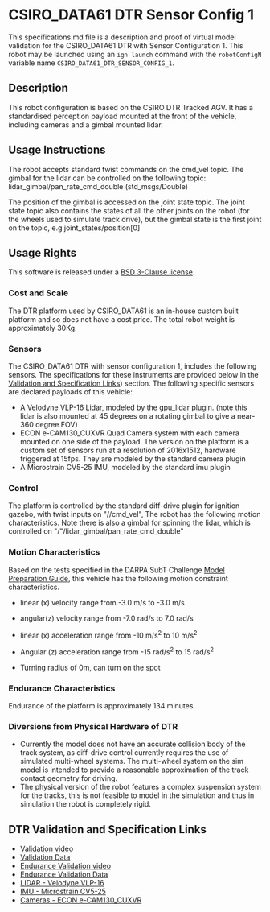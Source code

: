 <!--- This is a Markdown description of a robot model submitted for inclusion in the
DARPA Subterranean Challenge Technology Repository -->
# CSIRO_DATA61 DTR Sensor Config 1
This specifications.md file is a description and proof of virtual model validation for
the CSIRO_DATA61 DTR with Sensor Configuration 1. This robot may be launched using an `ign launch` command with the
`robotConfigN` variable name `CSIRO_DATA61_DTR_SENSOR_CONFIG_1`.

## Description
This robot configuration is based on the CSIRO DTR Tracked AGV. It has a standardised perception payload mounted at the front of the vehicle, including cameras and a gimbal mounted lidar.

## Usage Instructions
The robot accepts standard twist commands on the cmd_vel topic. The gimbal for the lidar can be controlled on the following topic:
lidar_gimbal/pan_rate_cmd_double (std_msgs/Double)

The position of the gimbal is accessed on the joint state topic. The joint state topic also contains the states of all the other joints on the robot (for the wheels used to simulate track drive), but the gimbal state is the first joint on the topic, e.g joint_states/position[0]

## Usage Rights
This software is released under a [BSD 3-Clause license](LICENSE).

### Cost and Scale
The DTR platform used by CSIRO_DATA61 is an in-house custom built platform and so does not have a cost price. The total robot weight is approximately 30Kg.

### Sensors
The CSIRO_DATA61 DTR with sensor configuration 1, includes the following sensors. The specifications for these instruments are provided below in
the [Validation and Specification Links](#markdown-header-dtr-validation-and-specification-links)) section.
The following specific sensors are declared payloads of this vehicle:

* A Velodyne VLP-16 Lidar, modeled by the gpu_lidar plugin. (note this lidar is also mounted at 45 degrees on a rotating gimbal to give a near-360 degree FOV)
* ECON e-CAM130_CUXVR Quad Camera system with each camera mounted on one side of the payload. The version on the platform is a custom set of sensors run at a resolution of 2016x1512, hardware triggered at 15fps. They are modeled by the standard camera plugin
* A Microstrain CV5-25 IMU, modeled by the standard imu plugin

### Control
The platform is controlled by the standard diff-drive plugin for ignition gazebo, with twist inputs on "/<robotName>/cmd_vel", The robot has the following motion characteristics. Note there is also a gimbal for spinning the lidar, which is controlled on "/"<robotName>/lidar_gimbal/pan_rate_cmd_double"

### Motion Characteristics
Based on the tests specified in the DARPA SubT Challenge [Model Preparation
Guide](https://subtchallenge.com/resources/Simulation_Model_Preparation_Guide.pdf),
this vehicle has the following motion constraint characteristics.

* linear (x) velocity range from -3.0 m/s to -3.0 m/s
* angular(z) velocity range from -7.0 rad/s to 7.0 rad/s

* linear (x) acceleration range from -10 m/s<sup>2</sup> to 10 m/s<sup>2</sup>
* Angular (z) acceleration range from -15 rad/s<sup>2</sup> to 15 rad/s<sup>2</sup>

* Turning radius of 0m, can turn on the spot

### Endurance Characteristics
Endurance of the platform is approximately 134 minutes

### Diversions from Physical Hardware of DTR
* Currently the model does not have an accurate collision body of the track system, as diff-drive control currently requires the use of simulated multi-wheel systems. The multi-wheel system on the sim model is intended to provide a reasonable approximation of the track contact geometry for driving.
* The physical version of the robot features a complex suspension system for the tracks, this is not feasible to model in the simulation and thus in simulation the robot is completely rigid.

## DTR Validation and Specification Links
* [Validation video](https://youtu.be/mn4ddq0abGg)
* [Validation Data](https://drive.google.com/file/d/1wX8Gb1ggkL-l686XKJ47P9bc2NSvp3Cv/view?usp=sharing)
* [Endurance Validation video](https://youtu.be/TUxBU33ikdk)
* [Endurance Validation Data](https://drive.google.com/file/d/1cetE1hUbXE4iRtCPVHkMPLYaykbL5oar/view?usp=sharing)
* [LIDAR - Velodyne VLP-16](https://velodynelidar.com/products/puck/)
* [IMU - Microstrain CV5-25](https://www.microstrain.com/inertial/3dm-cv5-25)
* [Cameras - ECON e-CAM130_CUXVR](https://www.e-consystems.com/nvidia-cameras/jetson-agx-xavier-cameras/four-synchronized-4k-cameras.asp)